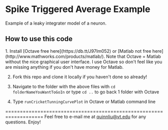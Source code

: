 Spike Triggered Average Example
===============================

Example of a leaky integrater model of a neuron.

<h2>How to use this code</h2>
1. Install [Octave free here](https://db.tt/J97Im052) or [Matlab not free here](http://www.mathworks.com/products/matlab/). Note that Octave = Matlab without the nice graphical user interface. I use Octave so don't feel like you are missing anything if you don't have money for Matlab.

2. Fork this repo and clone it locally if you haven't done so already!

3. Navigate to the folder with the above files with ```cd folderNameYouWantToGoIn``` or type ```cd ..``` to go back 1 folder with Octave

4. Type ```runCricketTunningCurvePlot``` in Octave or Matlab command line
    
===================================================================
Feel free to e-mail me at quinnliu@vt.edu for any questions. Enjoy!